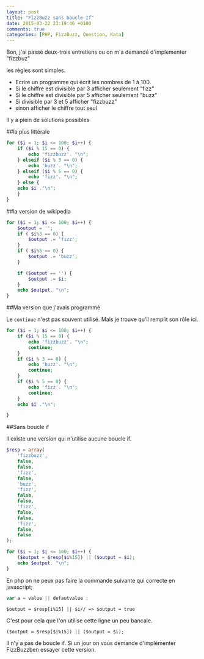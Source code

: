 ```yaml
---
layout: post
title: "FizzBuzz sans boucle If"
date: 2015-03-22 23:19:46 +0100
comments: true
categories: [PHP, FizzBuzz, Question, Kata]
---
```




Bon, j'ai passé deux-trois entretiens ou on m'a demandé d'implementer "fizzbuz"

les règles sont simples.

* Ecrire un programme qui écrit les nombres de 1 à 100.
* Si le chiffre est divisible par 3 afficher seulement "fizz" 
* Si le chiffre est divisible par 5 afficher seulement "buzz"
* Si divisible par 3 et 5 afficher "fizzbuzz"
* sinon afficher le chiffre tout seul

Il y a plein de solutions possibles

##la plus littérale
``` php
for ($i = 1; $i <= 100; $i++) {
    if ($i % 15 == 0) {
        echo 'fizzbuzz'. "\n";
    } elseif ($i % 3 == 0) {
        echo 'buzz'. "\n";
    } elseif ($i % 5 == 0) {
        echo 'fizz'. "\n";
    } else {
    echo $i ."\n";
    }
}
```

##la version de wikipedia

``` php
for ($i = 1; $i <= 100; $i++) {
    $output = '';
    if ( $i%3 == 0) {
        $output .= 'fizz';
    }
    if ( $i%5 == 0) {
        $output .= 'buzz';
    }

    if ($output == '') {
        $output .= $i;
    }
    echo $output. "\n";
}
```

##Ma version que j'avais programmé

Le `continue` n'est pas souvent utilisé. Mais je trouve qu'il remplit son rôle ici. 

``` php
for ($i = 1; $i <= 100; $i++) {
    if ($i % 15 == 0) {
        echo 'fizzbuzz'. "\n";
        continue;
    }
    if ($i % 3 == 0) {
        echo 'buzz'. "\n";
        continue;
    }
    if ($i % 5 == 0) {
        echo 'fizz'. "\n";
        continue;
    }
    echo $i ."\n";

}
```
##Sans boucle if

Il existe une version qui n'utilise aucune boucle if.
```php
$resp = array(
    'fizzbuzz', 
    false,
    false,
    'fizz',
    false,
    'buzz', 
    'fizz',
    false, 
    false, 
    'fizz', 
    false, 
    false, 
    'fizz',
    false,
    false
);

for ($i = 1; $i <= 100; $i++) {
    ($output = $resp[$i%15]) || ($output = $i);
    echo $output. "\n";
}

```

En php on ne peux pas faire la commande suivante qui correcte en javascript;
``` js
var a = value || defautvalue ;
```

```
$output = $resp[i%15] || $i// => $output = true
```


C'est pour cela que l'on utilise cette ligne un peu bancale.
```
($output = $resp[$i%15]) || ($output = $i);
```
Il n'y a pas de boucle if. Si un jour on vous demande d'implémenter FizzBuzzben essayer cette version.  


